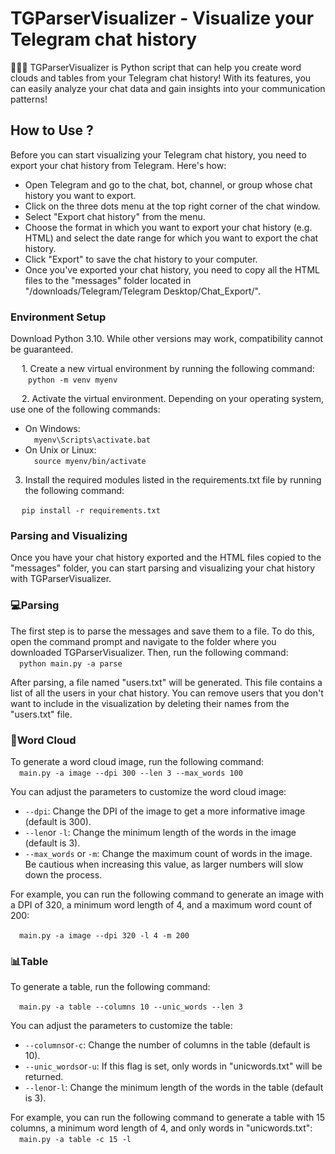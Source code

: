 # TGParserVisualizer - Visualize your Telegram chat history
🚀🐍💬 TGParserVisualizer is Python script that can help you create word clouds and tables from your Telegram chat history!  With its features, you can easily analyze your chat data and gain insights into your communication patterns! 

## How to Use ?

Before you can start visualizing your Telegram chat history, you need to export your chat history from Telegram. Here's how:
* Open Telegram and go to the chat, bot, channel, or group whose chat history you want to export.
* Click on the three dots menu at the top right corner of the chat window.
* Select "Export chat history" from the menu.
* Choose the format in which you want to export your chat history (e.g. HTML) and select the date range for which you want to export the chat history.
* Click "Export" to save the chat history to your computer.
* Once you've exported your chat history, you need to copy all the HTML files to the "messages" folder located in "/downloads/Telegram/Telegram Desktop/Chat_Export/".


### Environment Setup

Download Python 3.10. While other versions may work, compatibility cannot be guaranteed.

&emsp; 1. Create a new virtual environment by running the following command:<br />
	&emsp;&emsp;```python -m venv myenv```

&emsp; 2. Activate the virtual environment. Depending on your operating system, use one of the following commands:<br />
+ On Windows:<br />
&emsp;```myenv\Scripts\activate.bat```<br />
+ On Unix or Linux:<br />
&emsp;`source myenv/bin/activate`<br />

3. Install the required modules listed in the requirements.txt file by running the following command:<br />

&emsp; `pip install -r requirements.txt`


### Parsing and Visualizing
Once you have your chat history exported and the HTML files copied to the "messages" folder, you can start parsing and visualizing your chat history with TGParserVisualizer.

### 💻Parsing 
The first step is to parse the messages and save them to a file. To do this, open the command prompt and navigate to the folder where you downloaded TGParserVisualizer. Then, run the following command:<br />
&emsp;`python main.py -a parse`

After parsing, a file named "users.txt" will be generated. This file contains a list of all the users in your chat history. You can remove users that you don't want to include in the visualization by deleting their names from the "users.txt" file.

### 💭Word Cloud

To generate a word cloud image, run the following command:<br />
&emsp;`main.py -a image --dpi 300 --len 3 --max_words 100`

You can adjust the parameters to customize the word cloud image: <br />
+ `--dpi`: Change the DPI of the image to get a more informative image (default is 300).<br />
+ `--len`or `-l`: Change the minimum length of the words in the image (default is 3).<br />
+ `--max_words` or `-m`: Change the maximum count of words in the image. Be cautious when increasing this value, as larger numbers will slow down the process.<br />

For example, you can run the following command to generate an image with a DPI of 320, a minimum word length of 4, and a maximum word count of 200:

&emsp;`main.py -a image --dpi 320 -l 4 -m 200`

### 📊Table
To generate a table, run the following command:

&emsp;`main.py -a table --columns 10 --unic_words --len 3`

You can adjust the parameters to customize the table:<br />
+ `--columns`or`-c`: Change the number of columns in the table (default is 10).<br />
+ `--unic_words`or`-u`: If this flag is set, only words in "unicwords.txt" will be returned.<br />
+ `--len`or`-l`: Change the minimum length of the words in the table (default is 3).<br />

For example, you can run the following command to generate a table with 15 columns, a minimum word length of 4, and only words in "unicwords.txt":<br />
&emsp;`main.py -a table -c 15 -l`